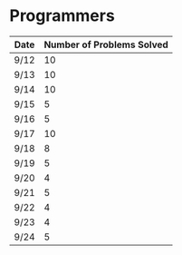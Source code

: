 # Programmers

| Date | Number of Problems Solved |
|------|----------------------------|
| 9/12 | 10                         |
| 9/13 | 10                         |
| 9/14 | 10                         |
| 9/15 | 5                          |
| 9/16 | 5                          |
| 9/17 | 10                         |
| 9/18 | 8                          |
| 9/19 | 5                          |
| 9/20 | 4                          |
| 9/21 | 5                          |
| 9/22 | 4                          |
| 9/23 | 4                          |
| 9/24 | 5                          |